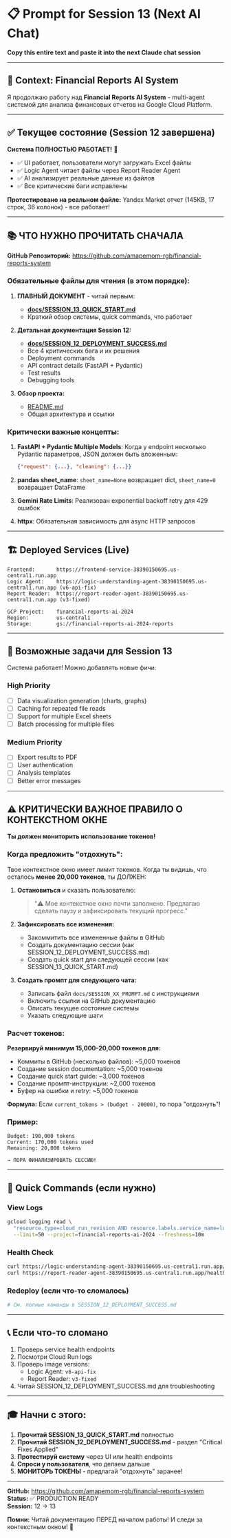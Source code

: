 # 📋 Prompt for Session 13 (Next AI Chat)

**Copy this entire text and paste it into the next Claude chat session**

---

## 🎯 Context: Financial Reports AI System

Я продолжаю работу над **Financial Reports AI System** - multi-agent системой для анализа финансовых отчетов на Google Cloud Platform.

---

## ✅ Текущее состояние (Session 12 завершена)

**Система ПОЛНОСТЬЮ РАБОТАЕТ!** 🎉

- ✅ UI работает, пользователи могут загружать Excel файлы
- ✅ Logic Agent читает файлы через Report Reader Agent
- ✅ AI анализирует реальные данные из файлов
- ✅ Все критические баги исправлены

**Протестировано на реальном файле:** Yandex Market отчет (145KB, 17 строк, 36 колонок) - все работает!

---

## 📚 ЧТО НУЖНО ПРОЧИТАТЬ СНАЧАЛА

**GitHub Репозиторий:** https://github.com/amapemom-rgb/financial-reports-system

### Обязательные файлы для чтения (в этом порядке):

1. **ГЛАВНЫЙ ДОКУМЕНТ** - читай первым:
   - **[docs/SESSION_13_QUICK_START.md](https://github.com/amapemom-rgb/financial-reports-system/blob/main/docs/SESSION_13_QUICK_START.md)**
   - Краткий обзор системы, quick commands, что работает

2. **Детальная документация Session 12:**
   - **[docs/SESSION_12_DEPLOYMENT_SUCCESS.md](https://github.com/amapemom-rgb/financial-reports-system/blob/main/docs/SESSION_12_DEPLOYMENT_SUCCESS.md)**
   - Все 4 критических бага и их решения
   - Deployment commands
   - API contract details (FastAPI + Pydantic)
   - Test results
   - Debugging tools

3. **Обзор проекта:**
   - [README.md](https://github.com/amapemom-rgb/financial-reports-system/blob/main/README.md)
   - Общая архитектура и ссылки

### Критически важные концепты:

1. **FastAPI + Pydantic Multiple Models**: Когда у endpoint несколько Pydantic параметров, JSON должен быть вложенным:
   ```json
   {"request": {...}, "cleaning": {...}}
   ```

2. **pandas sheet_name**: `sheet_name=None` возвращает dict, `sheet_name=0` возвращает DataFrame

3. **Gemini Rate Limits**: Реализован exponential backoff retry для 429 ошибок

4. **httpx**: Обязательная зависимость для async HTTP запросов

---

## 🏗️ Deployed Services (Live)

```
Frontend:       https://frontend-service-38390150695.us-central1.run.app
Logic Agent:    https://logic-understanding-agent-38390150695.us-central1.run.app (v6-api-fix)
Report Reader:  https://report-reader-agent-38390150695.us-central1.run.app (v3-fixed)

GCP Project:    financial-reports-ai-2024
Region:         us-central1
Storage:        gs://financial-reports-ai-2024-reports
```

---

## 🎯 Возможные задачи для Session 13

Система работает! Можно добавлять новые фичи:

### High Priority
- [ ] Data visualization generation (charts, graphs)
- [ ] Caching for repeated file reads
- [ ] Support for multiple Excel sheets
- [ ] Batch processing for multiple files

### Medium Priority
- [ ] Export results to PDF
- [ ] User authentication
- [ ] Analysis templates
- [ ] Better error messages

---

## ⚠️ КРИТИЧЕСКИ ВАЖНОЕ ПРАВИЛО О КОНТЕКСТНОМ ОКНЕ

**Ты должен мониторить использование токенов!**

### Когда предложить "отдохнуть":

Твое контекстное окно имеет лимит токенов. Когда ты видишь, что осталось **менее 20,000 токенов**, ты ДОЛЖЕН:

1. **Остановиться** и сказать пользователю:
   > "⚠️ Мое контекстное окно почти заполнено. Предлагаю сделать паузу и зафиксировать текущий прогресс."

2. **Зафиксировать все изменения:**
   - Закоммитить все измененные файлы в GitHub
   - Создать документацию сессии (как SESSION_12_DEPLOYMENT_SUCCESS.md)
   - Создать quick start для следующей сессии (как SESSION_13_QUICK_START.md)

3. **Создать промпт для следующего чата:**
   - Записать файл `docs/SESSION_XX_PROMPT.md` с инструкциями
   - Включить ссылки на GitHub документацию
   - Описать текущее состояние системы
   - Указать следующие шаги

### Расчет токенов:

**Резервируй минимум 15,000-20,000 токенов для:**
- Коммиты в GitHub (несколько файлов): ~5,000 токенов
- Создание session documentation: ~5,000 токенов
- Создание quick start guide: ~3,000 токенов
- Создание промпт-инструкции: ~2,000 токенов
- Буфер на ошибки и retry: ~5,000 токенов

**Формула:** Если `current_tokens > (budget - 20000)`, то пора "отдохнуть"!

### Пример:
```
Budget: 190,000 tokens
Current: 170,000 tokens used
Remaining: 20,000 tokens

→ ПОРА ФИНАЛИЗИРОВАТЬ СЕССИЮ!
```

---

## 🔧 Quick Commands (если нужно)

### View Logs
```bash
gcloud logging read \
  "resource.type=cloud_run_revision AND resource.labels.service_name=logic-understanding-agent" \
  --limit=50 --project=financial-reports-ai-2024 --freshness=10m
```

### Health Check
```bash
curl https://logic-understanding-agent-38390150695.us-central1.run.app/health
curl https://report-reader-agent-38390150695.us-central1.run.app/health
```

### Redeploy (если что-то сломалось)
```bash
# См. полные команды в SESSION_12_DEPLOYMENT_SUCCESS.md
```

---

## 📞 Если что-то сломано

1. Проверь service health endpoints
2. Посмотри Cloud Run logs
3. Проверь image versions:
   - Logic Agent: `v6-api-fix`
   - Report Reader: `v3-fixed`
4. Читай SESSION_12_DEPLOYMENT_SUCCESS.md для troubleshooting

---

## 🎓 Начни с этого:

1. **Прочитай SESSION_13_QUICK_START.md** полностью
2. **Прочитай SESSION_12_DEPLOYMENT_SUCCESS.md** - раздел "Critical Fixes Applied"
3. **Протестируй систему** через UI или health endpoints
4. **Спроси у пользователя**, что делаем дальше
5. **МОНИТОРЬ ТОКЕНЫ** - предлагай "отдохнуть" заранее!

---

**GitHub:** https://github.com/amapemom-rgb/financial-reports-system  
**Status:** ✅ PRODUCTION READY  
**Session:** 12 → 13

**Помни:** Читай документацию ПЕРЕД началом работы! И следи за контекстным окном! 🎯
